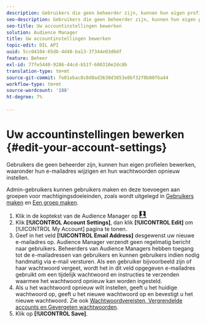 ```yaml
---
description: Gebruikers die geen beheerder zijn, kunnen hun eigen profielen bewerken, waaronder hun e-mailadres wijzigen en hun wachtwoorden opnieuw instellen.
seo-description: Gebruikers die geen beheerder zijn, kunnen hun eigen profielen bewerken, waaronder hun e-mailadres wijzigen en hun wachtwoorden opnieuw instellen.
seo-title: Uw accountinstellingen bewerken
solution: Audience Manager
title: Uw accountinstellingen bewerken
topic-edit: DIL API
uuid: 5cc04104-65db-4d48-ba13-3f344e03d6df
feature: Beheer
exl-id: 77fe5440-9286-44cd-b51f-600310e2dc8b
translation-type: tm+mt
source-git-commit: fe01ebac8c0d0ad3630d3853e0bf32f0b00f6a44
workflow-type: tm+mt
source-wordcount: '188'
ht-degree: 7%

---
```


# Uw accountinstellingen bewerken {#edit-your-account-settings}

Gebruikers die geen beheerder zijn, kunnen hun eigen profielen bewerken, waaronder hun e-mailadres wijzigen en hun wachtwoorden opnieuw instellen.

<!-- t_edit_account_settings.xml -->

Admin-gebruikers kunnen gebruikers maken en deze toevoegen aan groepen voor machtigingsdoeleinden, zoals wordt uitgelegd in [Gebruikers maken](../../features/administration/administration-overview.md#create-users) en [Een groep maken](../../features/administration/administration-overview.md#create-group).

1. Klik in de koptekst van de Audience Manager op ![](assets/icon_profile.png).
1. Klik **[!UICONTROL Account Settings]**, dan klik **[!UICONTROL Edit]** om [!UICONTROL My Account] pagina te tonen.
1. Geef in het veld **[!UICONTROL Email Address]** desgewenst uw nieuwe e-mailadres op. Audience Manager verzendt geen regelmatig bericht naar gebruikers. Beheerders van Audience Managers hebben toegang tot de e-mailadressen van gebruikers en kunnen gebruikers indien nodig handmatig via e-mail versturen. Als een gebruiker bijvoorbeeld zijn of haar wachtwoord vergeet, wordt het in dit veld opgegeven e-mailadres gebruikt om een tijdelijk wachtwoord en instructies te verzenden waarmee het wachtwoord opnieuw kan worden ingesteld.
1. Als u het wachtwoord opnieuw wilt instellen, geeft u het huidige wachtwoord op, geeft u het nieuwe wachtwoord op en bevestigt u het nieuwe wachtwoord.
Zie ook [Wachtwoordvereisten, Vergrendelde accounts en Gevergeten wachtwoorden](../../reference/password-requirements.md).
1. Klik op **[!UICONTROL Save]**.
